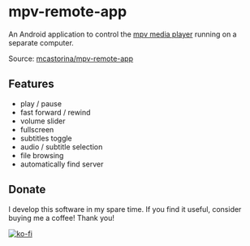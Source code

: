 # mpv-remote-app
An Android application to control the [mpv media player](https://mpv.io/)
running on a separate computer.

Source: [mcastorina/mpv-remote-app](https://github.com/mcastorina/mpv-remote-app)

## Features

* play / pause
* fast forward / rewind
* volume slider
* fullscreen
* subtitles toggle
* audio / subtitle selection
* file browsing
* automatically find server

## Donate

I develop this software in my spare time. If you find it useful, consider
buying me a coffee! Thank you!

[![ko-fi](https://www.ko-fi.com/img/donate_sm.png)](https://ko-fi.com/O5O0LAWC)
